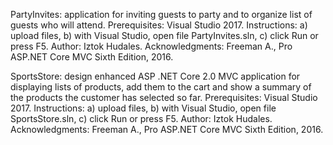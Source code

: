 PartyInvites: application for inviting guests to party and to organize list of guests who will attend.
Prerequisites: Visual Studio 2017.
Instructions: a) upload files, b) with Visual Studio, open file PartyInvites.sln, c) click Run or press F5.
Author: Iztok Hudales.
Acknowledgments: Freeman A., Pro ASP.NET Core MVC Sixth Edition, 2016.

SportsStore: design enhanced ASP .NET Core 2.0 MVC application for displaying lists of products, add them to the cart and show a summary of the products the customer has selected so far. 
Prerequisites: Visual Studio 2017.
Instructions: a) upload files, b) with Visual Studio, open file SportsStore.sln, c) click Run or press F5.
Author: Iztok Hudales.
Acknowledgments: Freeman A., Pro ASP.NET Core MVC Sixth Edition, 2016.

